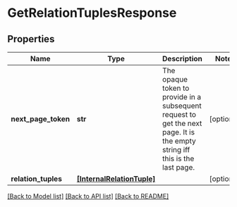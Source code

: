 # GetRelationTuplesResponse


## Properties
Name | Type | Description | Notes
------------ | ------------- | ------------- | -------------
**next_page_token** | **str** | The opaque token to provide in a subsequent request to get the next page. It is the empty string iff this is the last page. | [optional] 
**relation_tuples** | [**[InternalRelationTuple]**](InternalRelationTuple.md) |  | [optional] 

[[Back to Model list]](../README.md#documentation-for-models) [[Back to API list]](../README.md#documentation-for-api-endpoints) [[Back to README]](../README.md)


